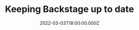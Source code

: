 ---
date: 2022-03-03T18:00:00.000Z
showkey: '2022-03-unconference'
title: Keeping Backstage up to date
description: Richard Pearson, Engineering Manager at Moonpig, facillitated a discussion on how to keep Backstage packages and data up to date.
speaker:
  name: Richard Pearson
  title: Engineering Manager
  image: /images/speakers/richard-pearson.png
  company: Moonpig
  companyLink: https://www.moonpig.com/
tags:
    - talk
---